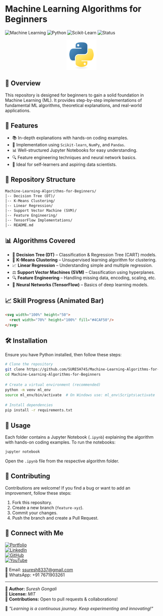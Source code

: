 # Machine Learning Algorithms for Beginners

![Machine Learning](https://img.shields.io/badge/Machine%20Learning-Beginner%20to%20Advanced-blue)
![Python](https://img.shields.io/badge/Python-3.12-blue)
![Scikit-Learn](https://img.shields.io/badge/Scikit--Learn-0.24-orange)
![Status](https://img.shields.io/badge/Status-Active-green)

<p align="center">
  <img src="https://raw.githubusercontent.com/devicons/devicon/master/icons/python/python-original.svg" alt="Python" width="100" height="100"/>
</p>

## 📌 Overview
This repository is designed for beginners to gain a solid foundation in Machine Learning (ML). It provides step-by-step implementations of fundamental ML algorithms, theoretical explanations, and real-world applications.

## 🚀 Features
- 📚 In-depth explanations with hands-on coding examples.
- 🔢 Implementation using `Scikit-learn`, `NumPy`, and `Pandas`.
- 📊 Well-structured Jupyter Notebooks for easy understanding.
- 🔍 Feature engineering techniques and neural network basics.
- 🎯 Ideal for self-learners and aspiring data scientists.

## 📂 Repository Structure
```
Machine-Learning-Algorithms-for-Beginners/
│-- Decision Tree (DT)/
│-- K-Means Clustering/
│-- Linear Regression/
│-- Support Vector Machine (SVM)/
│-- Feature Engineering/
│-- TensorFlow Implementations/
│-- README.md
```

## 📊 Algorithms Covered
- 🌳 **Decision Tree (DT)** – Classification & Regression Tree (CART) models.
- 📍 **K-Means Clustering** – Unsupervised learning algorithm for clustering.
- 📈 **Linear Regression** – Understanding simple and multiple regression.
- ⚖️ **Support Vector Machines (SVM)** – Classification using hyperplanes.
- 🔍 **Feature Engineering** – Handling missing data, encoding, scaling, etc.
- 🤖 **Neural Networks (TensorFlow)** – Basics of deep learning models.

## 📈 Skill Progress (Animated Bar)
```html
<svg width="100%" height="50">
  <rect width="70%" height="100%" fill="#4CAF50"/>
</svg>
```

## 🛠️ Installation
Ensure you have Python installed, then follow these steps:
```bash
# Clone the repository
git clone https://github.com/SURESH745/Machine-Learning-Algorithms-for-Beginners.git
cd Machine-Learning-Algorithms-for-Beginners

# Create a virtual environment (recommended)
python -m venv ml_env
source ml_env/bin/activate  # On Windows use: ml_env\Scripts\activate

# Install dependencies
pip install -r requirements.txt
```

## 📖 Usage
Each folder contains a Jupyter Notebook (`.ipynb`) explaining the algorithm with hands-on coding examples. To run the notebooks:
```bash
jupyter notebook
```
Open the `.ipynb` file from the respective algorithm folder.

## 🤝 Contributing
Contributions are welcome! If you find a bug or want to add an improvement, follow these steps:
1. Fork this repository.
2. Create a new branch (`feature-xyz`).
3. Commit your changes.
4. Push the branch and create a Pull Request.

## 🔗 Connect with Me
[![Portfolio](https://img.shields.io/badge/Portfolio-sureshgongali.netlify.app-darkgreen?style=for-the-badge)](https://sureshgongali.netlify.app/)  
[![LinkedIn](https://img.shields.io/badge/LinkedIn-Connect-blue?style=for-the-badge&logo=linkedin)](https://www.linkedin.com/in/sureshgongali/)  
[![GitHub](https://img.shields.io/badge/GitHub-Follow-black?style=for-the-badge&logo=github)](https://github.com/SURESH745)  
[![YouTube](https://img.shields.io/badge/YouTube-Subscribe-red?style=for-the-badge&logo=youtube)](https://youtube.com/@sureshgongaliinnovations)  

📧 Email: ssuresh8337@gmail.com  
📱 WhatsApp: +91 7671903261  

---

🔹 **Author:** *Suresh Gongali*  
🔹 **License:** *MIT*  
🔹 **Contributions:** Open to pull requests & collaborations!  

🚀 *"Learning is a continuous journey. Keep experimenting and innovating!"*
